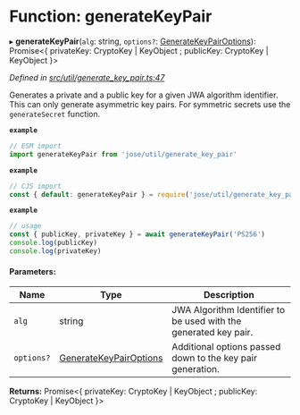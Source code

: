 # Function: generateKeyPair

▸ **generateKeyPair**(`alg`: string, `options?`: [GenerateKeyPairOptions](../interfaces/_util_generate_key_pair_.generatekeypairoptions.md)): Promise\<{ privateKey: CryptoKey \| KeyObject ; publicKey: CryptoKey \| KeyObject  }>

*Defined in [src/util/generate_key_pair.ts:47](https://github.com/panva/jose/blob/v3.2.0/src/util/generate_key_pair.ts#L47)*

Generates a private and a public key for a given JWA algorithm identifier.
This can only generate asymmetric key pairs. For symmetric secrets use the
`generateSecret` function.

**`example`** 
```js
// ESM import
import generateKeyPair from 'jose/util/generate_key_pair'
```

**`example`** 
```js
// CJS import
const { default: generateKeyPair } = require('jose/util/generate_key_pair')
```

**`example`** 
```js
// usage
const { publicKey, privateKey } = await generateKeyPair('PS256')
console.log(publicKey)
console.log(privateKey)
```

#### Parameters:

Name | Type | Description |
------ | ------ | ------ |
`alg` | string | JWA Algorithm Identifier to be used with the generated key pair. |
`options?` | [GenerateKeyPairOptions](../interfaces/_util_generate_key_pair_.generatekeypairoptions.md) | Additional options passed down to the key pair generation.  |

**Returns:** Promise\<{ privateKey: CryptoKey \| KeyObject ; publicKey: CryptoKey \| KeyObject  }>
